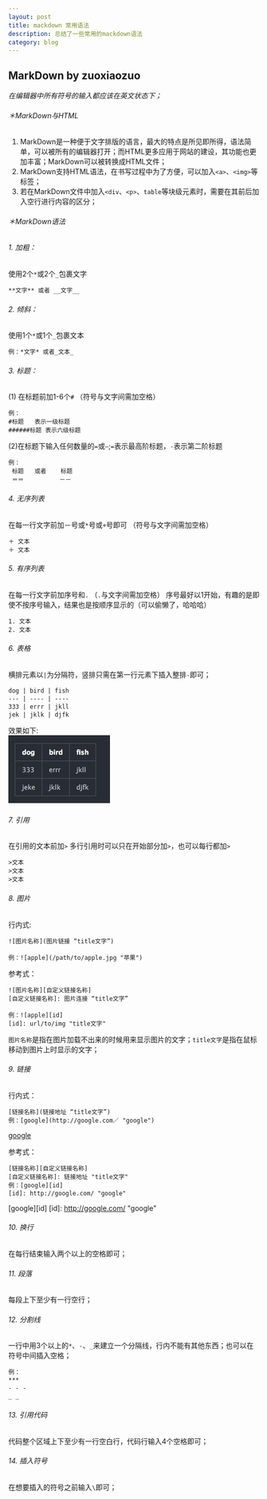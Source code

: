 ```yaml
---
layout: post
title: mackdown 常用语法
description: 总结了一些常用的mackdown语法
category: blog
---
```



## MarkDown by zuoxiaozuo   
*在编辑器中所有符号的输入都应该在英文状态下；*
###### ＊MarkDown与HTML  

1. MarkDown是一种便于文字排版的语言，最大的特点是所见即所得，语法简单，可以被所有的编辑器打开；而HTML更多应用于网站的建设，其功能也更加丰富；MarkDown可以被转换成HTML文件；  
2. MarkDown支持HTML语法，在书写过程中为了方便，可以加入`<a>`、`<img>`等标签；  
3. 若在MarkDown文件中加入`<div`、`<p>`、`table`等块级元素时，需要在其前后加入空行进行内容的区分；

###### ＊MarkDown语法
###### 1. 加粗：       
使用2个`*`或2个`_`包裹文字    

    **文字** 或者 __文字__

###### 2. 倾斜：     
使用1个`*`或1个`_`包裹文本     

    例：*文字* 或者_文本_

###### 3. 标题：
(1) 在标题前加1-6个`#` （符号与文字间需加空格）


    例：
    #标题   表示一级标题     
    ######标题 表示六级标题

(2)在标题下输入任何数量的`=`或`—`;`=`表示最高阶标题，`-`表示第二阶标题

    例：
     标题   或者    标题
     ＝＝          －－

###### 4. 无序列表    
在每一行文字前加－号或`*`号或`+`号即可  （符号与文字间需加空格）

    ＋ 文本    
    ＋ 文本

###### 5. 有序列表
在每一行文字前加序号和`.` （`.`与文字间需加空格）
序号最好以1开始，有趣的是即使不按序号输入，结果也是按顺序显示的（可以偷懒了，哈哈哈）

    1. 文本   
    2. 文本

###### 6. 表格    
横排元素以`|`为分隔符，竖排只需在第一行元素下插入整排`-`即可；


    dog | bird | fish
    --- | ---- | ----
    333 | errr | jkll
    jek | jklk | djfk

   效果如下:    
  ![效果图片](/images/githubpages/view.jpg)

###### 7. 引用
在引用的文本前加`>` 多行引用时可以只在开始部分加`>`，也可以每行都加`>`

    >文本        
    >文本        
    >文本        

###### 8. 图片
行内式:      

    ![图片名称](图片链接 “title文字”)

    例：![apple](/path/to/apple.jpg "苹果")


参考式：    

    ![图片名称][自定义链接名称]
    [自定义链接名称]: 图片连接 “title文字”

    例：![apple][id]
    [id]: url/to/img "title文字"

`图片名称`是指在图片加载不出来的时候用来显示图片的文字；`title文字`是指在鼠标移动到图片上时显示的文字；

###### 9. 链接
行内式：    

    [链接名称](链接地址 “title文字”)
    例：[google](http://google.com／ "google")

[google](http://google.com／ "google")


参考式：

    [链接名称][自定义链接名称]
    [自定义链接名称]: 链接地址 "title文字"
    例：[google][id]
    [id]: http://google.com/ "google"

[google][id]
[id]: http://google.com/ "google"


###### 10. 换行
在每行结束输入两个以上的空格即可；

###### 11. 段落
每段上下至少有一行空行；

###### 12. 分割线
一行中用3个以上的`*`、`-`、`_`来建立一个分隔线，行内不能有其他东西；也可以在符号中间插入空格；

    例：
    ***
    - - -
    _ _

###### 13. 引用代码
代码整个区域上下至少有一行空白行，代码行输入4个空格即可；

###### 14. 插入符号
在想要插入的符号之前输入`\`即可；

